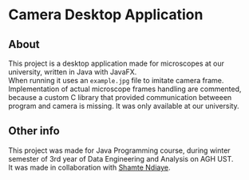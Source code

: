 # Camera Desktop Application
## About
This project is a desktop application made for microscopes at our university, written in Java with JavaFX. <br>
When running it uses an `example.jpg` file to imitate camera frame. <br>
Implementation of actual microscope frames handling are commented, because a custom C library that provided communication betweeen 
program and camera is missing. It was only available at our university. <br>
## Other info
This project was made for Java Programming course, during winter semester of 3rd year of Data Engineering and Analysis on AGH UST. <br>
It was made in collaboration with [Shamte Ndiaye](https://github.com/ShamteN).

